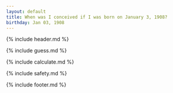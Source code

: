 ```yaml
---
layout: default
title: When was I conceived if I was born on January 3, 1908?
birthday: Jan 03, 1908
---
```


{% include header.md %}

{% include guess.md %}

{% include calculate.md %}

{% include safety.md %}

{% include footer.md %}



